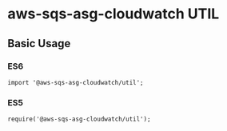 # aws-sqs-asg-cloudwatch UTIL

## Basic Usage
### ES6
```
import '@aws-sqs-asg-cloudwatch/util';

```

### ES5
```
require('@aws-sqs-asg-cloudwatch/util');

```
